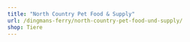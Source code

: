 ```yaml
---
title: "North Country Pet Food & Supply"
url: /dingmans-ferry/north-country-pet-food-und-supply/
shop: Tiere
---
```

